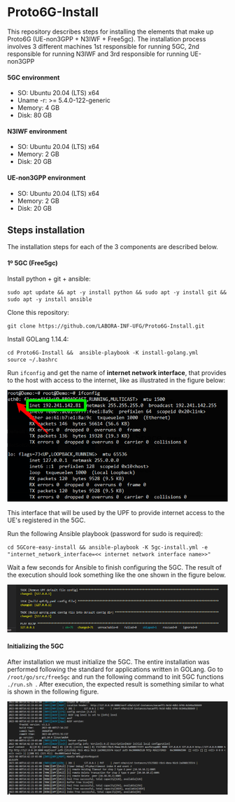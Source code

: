 # Proto6G-Install
This repository describes steps for installing the elements that make up Proto6G (UE-non3GPP + N3IWF + Free5gc). The installation process involves 3 different machines 1st responsible for running 5GC, 2nd responsible for running N3IWF and 3rd responsible for running UE-non3GPP

#### 5GC environment
* SO: Ubuntu 20.04 (LTS) x64
* Uname -r: >= 5.4.0-122-generic
* Memory: 4 GB
* Disk: 80 GB

#### N3IWF environment
* SO: Ubuntu 20.04 (LTS) x64
* Memory: 2 GB
* Disk: 20 GB

#### UE-non3GPP environment
* SO: Ubuntu 20.04 (LTS) x64
* Memory: 2 GB
* Disk: 20 GB

## Steps installation
The installation steps for each of the 3 components are described below.

#### 1º 5GC (Free5gc)
Install python + git + ansible:
```
sudo apt update && apt -y install python && sudo apt -y install git && sudo apt -y install ansible
```

Clone this repository:
```
git clone https://github.com/LABORA-INF-UFG/Proto6G-Install.git
```

Install GOLang 1.14.4:
```
cd Proto6G-Install &&  ansible-playbook -K install-golang.yml
source ~/.bashrc
```

Run ```ifconfig``` and get the name of **internet network interface**, that provides to the host with access to the internet, like as illustrated in the figure below:
<p align="center">
    <img src="images/if_config.png"/> 
</p>
This interface that will be used by the UPF to provide internet access to the UE's registered in the 5GC.

Run the following Ansible playbook (password for sudo is required):
```
cd 5GCore-easy-install && ansible-playbook -K 5gc-install.yml -e  "internet_network_interface=<< internet network interface name>>"
```

Wait a few seconds for Ansible to finish configuring the 5GC. The result of the execution should look something like the one shown in the figure below.
<p align="center">
    <img src="images/5gc_ansible_result.png"/> 
</p>

#### Initializing the 5GC
After installation we must initialize the 5GC. The entire installation was performed following the standard for applications written in GOLang. Go to `` /root/go/src/free5gc `` and run the following command to init 5GC functions ``./run.sh ``. After execution, the expected result is something similar to what is shown in the following figure.
<p align="center">
    <img src="images/5gc_start.png"/> 
</p>

